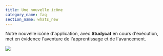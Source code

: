 ```yaml
---
title: Une nouvelle icône
category_name: faq
section_name: whats_new
---
```

Notre nouvelle icône d'application, avec **Studycat** en cours d'exécution, met en évidence l'aventure de l'apprentissage et de l'avancement. 

![](https://help.Studycat.com/hc/article_attachments/40378210068889)